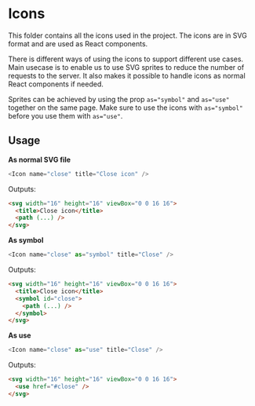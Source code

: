# Icons

This folder contains all the icons used in the project. The icons are in SVG format and are used as React components.

There is different ways of using the icons to support different use cases. Main usecase is to enable us to use SVG sprites to reduce the number of requests to the server. It also makes it possible to handle icons as normal React components if needed.

Sprites can be achieved by using the prop `as="symbol"` and `as="use"` together on the same page. Make sure to use the icons with `as="symbol"` before you use them with `as="use"`.

## Usage

**As normal SVG file**

```js
<Icon name="close" title="Close icon" />
```

Outputs:

```html
<svg width="16" height="16" viewBox="0 0 16 16">
  <title>Close icon</title>
  <path (...) />
</svg>
```

**As symbol**

```js
<Icon name="close" as="symbol" title="Close" />
```

Outputs:

```html
<svg width="16" height="16" viewBox="0 0 16 16">
  <title>Close icon</title>
  <symbol id="close">
    <path (...) />
  </symbol>
</svg>
```

**As use**

```js
<Icon name="close" as="use" title="Close" />
```

Outputs:

```html
<svg width="16" height="16" viewBox="0 0 16 16">
  <use href="#close" />
</svg>
```

